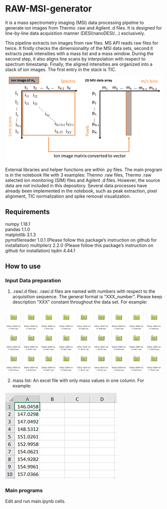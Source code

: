 # RAW-MSI-generator
It is a mass spectrometry imaging (MSI) data processing pipeline to generate ion images from Thermo .raw and Agilent .d files. It is designed for line-by-line data acquisition manner (DESI/nanoDESI/...) exclusively.

This pipeline extracts ion images from raw files. MS API reads raw files for twice. It firstly checks the dimensionality of the MSI data sets, second it extracts peak intensities with a mass list and a mass window. During the second step, it also aligns line scans by interpolation with respect to spectrum timestamp. Finally, the aligned intensities are organized into a stack of ion images. The first entry in the stack is TIC.

<div align="center">
<img src="images/image1.png" width="600">
</div>

External libraries and helper functions are within .py files. The main program is in the notebook file with 3 examples: Thermo .raw files, Thermo .raw selected ion monitoring (SIM) files and Agilent .d files. However, the source data are not included in this depository. Several data processes have already been implemented in the notebook, such as peak extraction, pixel alignment, TIC normalization and spike removal visualization.

## Requirements 
numpy 1.18.1<br>
pandas 1.1.0<br>
matplotlib 3.1.3<br>
pymsfilereader 1.0.1 (Please follow this package’s instruction on github for installation)
multiplierz    2.2.0 (Please follow this package’s instruction on github for installation)
tqdm 4.44.1

## How to use 
### Input Data preparation
1. .raw/.d files:
.raw/.d files are named with numbers with respect to the acquisition sequence. The general format is “XXX_number”. Please keep description “XXX” constant throughout the data set. For example: 

<img src="images/image2.png">

2. mass list:
An excel file with only mass values in one column. For example:

<img src="images/image3.png">

### Main programs
Edit and run main.ipynb cells. 
